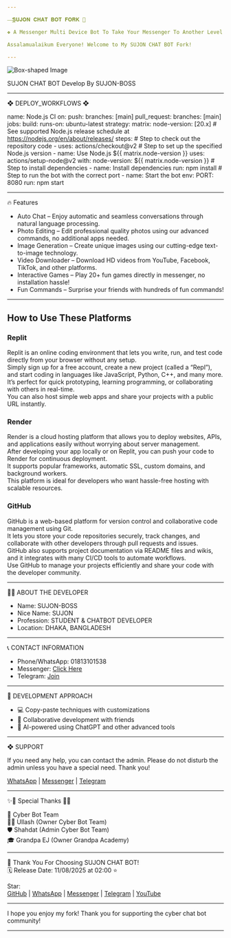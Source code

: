 ```yaml
---

—͟͟͞͞𝐒𝐔𝐉𝐎𝐍 𝐂𝐇𝐀𝐓 𝐁𝐎𝐓 𝐅𝐎𝐑𝐊 🌺

❖ A Messenger Multi Device Bot To Take Your Messenger To Another Level!

Assalamualaikum Everyone! Welcome to My SUJON CHAT BOT Fork!

---
```


![Box-shaped Image](https://i.imgur.com/0445Gzu.jpeg)

SUJON CHAT BOT      Develop By SUJON-BOSS

---

❖ DEPLOY_WORKFLOWS ❖

name: Node.js CI
on:
  push:
    branches: [main]
  pull_request:
    branches: [main]
jobs:
  build:
    runs-on: ubuntu-latest
    strategy:
      matrix:
        node-version: [20.x] # See supported Node.js release schedule at https://nodejs.org/en/about/releases/
    steps:
      # Step to check out the repository code
      - uses: actions/checkout@v2
      # Step to set up the specified Node.js version
      - name: Use Node.js ${{ matrix.node-version }}
        uses: actions/setup-node@v2
        with:
          node-version: ${{ matrix.node-version }}
      # Step to install dependencies
      - name: Install dependencies
        run: npm install
      # Step to run the bot with the correct port
      - name: Start the bot
        env:
          PORT: 8080
        run: npm start

---

🔥 Features

- Auto Chat – Enjoy automatic and seamless conversations through natural language processing.  
- Photo Editing – Edit professional quality photos using our advanced commands, no additional apps needed.  
- Image Generation – Create unique images using our cutting-edge text-to-image technology.  
- Video Downloader – Download HD videos from YouTube, Facebook, TikTok, and other platforms.  
- Interactive Games – Play 20+ fun games directly in messenger, no installation hassle!  
- Fun Commands – Surprise your friends with hundreds of fun commands!  

---

## How to Use These Platforms

### Replit
Replit is an online coding environment that lets you write, run, and test code directly from your browser without any setup.  
Simply sign up for a free account, create a new project (called a “Repl”), and start coding in languages like JavaScript, Python, C++, and many more.  
It’s perfect for quick prototyping, learning programming, or collaborating with others in real-time.  
You can also host simple web apps and share your projects with a public URL instantly.  

### Render
Render is a cloud hosting platform that allows you to deploy websites, APIs, and applications easily without worrying about server management.  
After developing your app locally or on Replit, you can push your code to Render for continuous deployment.  
It supports popular frameworks, automatic SSL, custom domains, and background workers.  
This platform is ideal for developers who want hassle-free hosting with scalable resources.  

### GitHub
GitHub is a web-based platform for version control and collaborative code management using Git.  
It lets you store your code repositories securely, track changes, and collaborate with other developers through pull requests and issues.  
GitHub also supports project documentation via README files and wikis, and it integrates with many CI/CD tools to automate workflows.  
Use GitHub to manage your projects efficiently and share your code with the developer community.  

---

👨‍💻 ABOUT THE DEVELOPER  

- Name: SUJON-BOSS  
- Nice Name: SUJON  
- Profession: STUDENT & CHATBOT DEVELOPER  
- Location: DHAKA, BANGLADESH  

---

📞 CONTACT INFORMATION  

- Phone/WhatsApp: 01813101538  
- Messenger: [Click Here](https://m.me/cybersujon)  
- Telegram: [Join](https://t.me/+53U3aLJH-WA3NWM9)  

---

🚀 DEVELOPMENT APPROACH  

- 💻 Copy-paste techniques with customizations  
- 🤝 Collaborative development with friends  
- 🤖 AI-powered using ChatGPT and other advanced tools  

---

❖ SUPPORT  

If you need any help, you can contact the admin. Please do not disturb the admin unless you have a special need. Thank you!  

[WhatsApp](https://wa.me/+8801813101538) | [Messenger](https://m.me/cybersujon) | [Telegram](https://t.me/+53U3aLJH-WA3NWM9)  

---

✨🌟 Special Thanks 🌟✨  

🚀 Cyber Bot Team  
🧙‍♂️ Ullash (Owner Cyber Bot Team)  
🛡️ Shahdat (Admin Cyber Bot Team)  
🎓 Grandpa EJ (Owner Grandpa Academy)  

---

💖 Thank You For Choosing SUJON CHAT BOT!  
🗓️ Release Date: 11/08/2025 at 02:00 ⭐  

Star:  
[GitHub](https://github.com/) | [WhatsApp](https://wa.me/+8801813101538) | [Messenger](https://m.me/cybersujon) | [Telegram](https://t.me/+53U3aLJH-WA3NWM9) | [YouTube](https://youtube.com/@cyberbotcommunity)  

---

I hope you enjoy my fork! Thank you for supporting the cyber chat bot community!  

---

